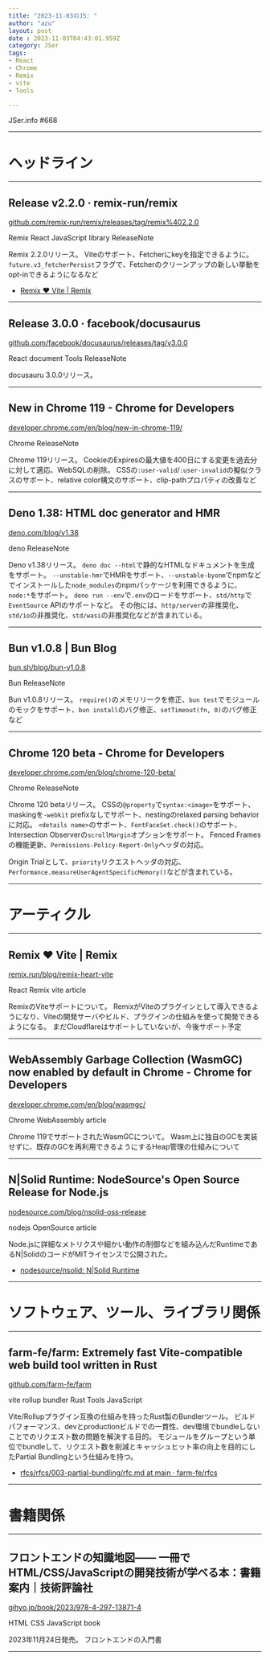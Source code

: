 ```yaml
---
title: "2023-11-03のJS: "
author: "azu"
layout: post
date : 2023-11-03T04:43:01.959Z
category: JSer
tags:
- React
- Chrome
- Remix
- vite
- Tools

---
```


JSer.info #668

----

<h1 class="site-genre">ヘッドライン</h1>

----

## Release v2.2.0 · remix-run/remix
[github.com/remix-run/remix/releases/tag/remix%402.2.0](https://github.com/remix-run/remix/releases/tag/remix%402.2.0 "Release v2.2.0 · remix-run/remix")
<p class="jser-tags jser-tag-icon"><span class="jser-tag">Remix</span> <span class="jser-tag">React</span> <span class="jser-tag">JavaScript</span> <span class="jser-tag">library</span> <span class="jser-tag">ReleaseNote</span></p>

Remix 2.2.0リリース。
Viteのサポート、Fetcherにkeyを指定できるように。
`future.v3_fetcherPersist`フラグで、Fetcherのクリーンアップの新しい挙動をopt-inできるようになるなど

- [Remix ❤️ Vite | Remix](https://remix.run/blog/remix-heart-vite "Remix ❤️ Vite | Remix")

----

## Release 3.0.0 · facebook/docusaurus
[github.com/facebook/docusaurus/releases/tag/v3.0.0](https://github.com/facebook/docusaurus/releases/tag/v3.0.0 "Release 3.0.0 · facebook/docusaurus")
<p class="jser-tags jser-tag-icon"><span class="jser-tag">React</span> <span class="jser-tag">document</span> <span class="jser-tag">Tools</span> <span class="jser-tag">ReleaseNote</span></p>

docusauru 3.0.0リリース。


----

## New in Chrome 119 - Chrome for Developers
[developer.chrome.com/en/blog/new-in-chrome-119/](https://developer.chrome.com/en/blog/new-in-chrome-119/ "New in Chrome 119 - Chrome for Developers")
<p class="jser-tags jser-tag-icon"><span class="jser-tag">Chrome</span> <span class="jser-tag">ReleaseNote</span></p>

Chrome 119リリース。
CookieのExpiresの最大値を400日にする変更を過去分に対して適応、WebSQLの削除。
CSSの`:user-valid`/`:user-invalid`の擬似クラスのサポート、relative color構文のサポート、clip-pathプロパティの改善など


----

## Deno 1.38: HTML doc generator and HMR
[deno.com/blog/v1.38](https://deno.com/blog/v1.38 "Deno 1.38: HTML doc generator and HMR")
<p class="jser-tags jser-tag-icon"><span class="jser-tag">deno</span> <span class="jser-tag">ReleaseNote</span></p>

Deno v1.38リリース。
`deno doc --html`で静的なHTMLなドキュメントを生成をサポート。
`--unstable-hmr`でHMRをサポート、`--unstable-byonm`でnpmなどでインストールした`node_modules`のnpmパッケージを利用できるように、`node:*`をサポート。
`deno run --env`で`.env`のロードをサポート、`std/http`で`EventSource` APIのサポートなど。
その他には、`http/server`の非推奨化、`std/io`の非推奨化、`std/wasi`の非推奨化などが含まれている。


----

## Bun v1.0.8 | Bun Blog
[bun.sh/blog/bun-v1.0.8](https://bun.sh/blog/bun-v1.0.8 "Bun v1.0.8 | Bun Blog")
<p class="jser-tags jser-tag-icon"><span class="jser-tag">Bun</span> <span class="jser-tag">ReleaseNote</span></p>

Bun v1.0.8リリース。
`require()`のメモリリークを修正、`bun test`でモジュールのモックをサポート、`bun install`のバグ修正、`setTimeout(fn, 0)`のバグ修正など


----

## Chrome 120 beta - Chrome for Developers
[developer.chrome.com/en/blog/chrome-120-beta/](https://developer.chrome.com/en/blog/chrome-120-beta/ "Chrome 120 beta - Chrome for Developers")
<p class="jser-tags jser-tag-icon"><span class="jser-tag">Chrome</span> <span class="jser-tag">ReleaseNote</span></p>

Chrome 120 betaリリース。
CSSの`@property`で`syntax:<image>`をサポート、maskingを`-webkit` prefixなしでサポート、nestingのrelaxed parsing behaviorに対応。
`<details name>`のサポート、`FontFaceSet.check()`のサポート、Intersection Observerの`scrollMargin`オプションをサポート。
Fenced Framesの機能更新、`Permissions-Policy-Report-Only`ヘッダの対応。

Origin Trialとして、`priority`リクエストヘッダの対応、`Performance.measureUserAgentSpecificMemory()`などが含まれている。


----
<h1 class="site-genre">アーティクル</h1>

----

## Remix ❤️ Vite | Remix
[remix.run/blog/remix-heart-vite](https://remix.run/blog/remix-heart-vite "Remix ❤️ Vite | Remix")
<p class="jser-tags jser-tag-icon"><span class="jser-tag">React</span> <span class="jser-tag">Remix</span> <span class="jser-tag">vite</span> <span class="jser-tag">article</span></p>

RemixのViteサポートについて。
RemixがViteのプラグインとして導入できるようになり、Viteの開発サーバやビルド、プラグインの仕組みを使って開発できるようになる。
まだCloudflareはサポートしていないが、今後サポート予定


----

## WebAssembly Garbage Collection (WasmGC) now enabled by default in Chrome - Chrome for Developers
[developer.chrome.com/en/blog/wasmgc/](https://developer.chrome.com/en/blog/wasmgc/ "WebAssembly Garbage Collection (WasmGC) now enabled by default in Chrome - Chrome for Developers")
<p class="jser-tags jser-tag-icon"><span class="jser-tag">Chrome</span> <span class="jser-tag">WebAssembly</span> <span class="jser-tag">article</span></p>

Chrome 119でサポートされたWasmGCについて。
Wasm上に独自のGCを実装せずに、既存のGCを再利用できるようにするHeap管理の仕組みについて


----

## N|Solid Runtime: NodeSource&#039;s Open Source Release for Node.js
[nodesource.com/blog/nsolid-oss-release](https://nodesource.com/blog/nsolid-oss-release "N|Solid Runtime: NodeSource&#039;s Open Source Release for Node.js")
<p class="jser-tags jser-tag-icon"><span class="jser-tag">nodejs</span> <span class="jser-tag">OpenSource</span> <span class="jser-tag">article</span></p>

Node.jsに詳細なメトリクスや細かい動作の制御などを組み込んだRuntimeであるN|SolidのコードがMITライセンスで公開された。

- [nodesource/nsolid: N|Solid Runtime](https://github.com/nodesource/nsolid "nodesource/nsolid: N|Solid Runtime")

----
<h1 class="site-genre">ソフトウェア、ツール、ライブラリ関係</h1>

----

## farm-fe/farm: Extremely fast Vite-compatible web build tool written in Rust
[github.com/farm-fe/farm](https://github.com/farm-fe/farm "farm-fe/farm: Extremely fast Vite-compatible web build tool written in Rust")
<p class="jser-tags jser-tag-icon"><span class="jser-tag">vite</span> <span class="jser-tag">rollup</span> <span class="jser-tag">bundler</span> <span class="jser-tag">Rust</span> <span class="jser-tag">Tools</span> <span class="jser-tag">JavaScript</span></p>

Vite/Rollupプラグイン互換の仕組みを持ったRust製のBundlerツール。
ビルドパフォーマンス、devとproductionビルドでの一貫性、dev環境でbundleしないことでのリクエスト数の問題を解決する目的。
モジュールをグループという単位でbundleして、リクエスト数を削減とキャッシュヒット率の向上を目的にしたPartial Bundlingという仕組みを持つ。

- [rfcs/rfcs/003-partial-bundling/rfc.md at main · farm-fe/rfcs](https://github.com/farm-fe/rfcs/blob/main/rfcs/003-partial-bundling/rfc.md "rfcs/rfcs/003-partial-bundling/rfc.md at main · farm-fe/rfcs")

----
<h1 class="site-genre">書籍関係</h1>

----

## フロントエンドの知識地図—— 一冊でHTML/CSS/JavaScriptの開発技術が学べる本：書籍案内｜技術評論社
[gihyo.jp/book/2023/978-4-297-13871-4](https://gihyo.jp/book/2023/978-4-297-13871-4 "フロントエンドの知識地図—— 一冊でHTML/CSS/JavaScriptの開発技術が学べる本：書籍案内｜技術評論社")
<p class="jser-tags jser-tag-icon"><span class="jser-tag">HTML</span> <span class="jser-tag">CSS</span> <span class="jser-tag">JavaScript</span> <span class="jser-tag">book</span></p>

2023年11月24日発売。
フロントエンドの入門書


----
